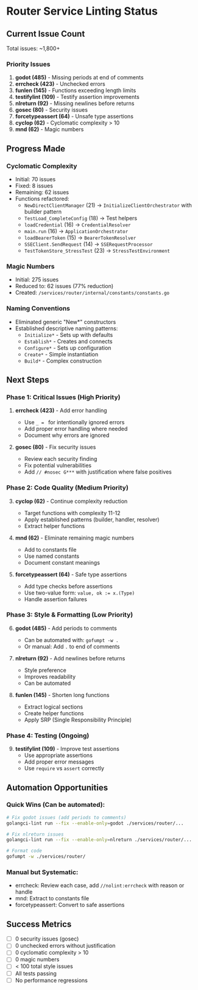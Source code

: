 # Router Service Linting Status

## Current Issue Count
Total issues: ~1,800+

### Priority Issues
1. **godot (485)** - Missing periods at end of comments
2. **errcheck (423)** - Unchecked errors  
3. **funlen (145)** - Functions exceeding length limits
4. **testifylint (109)** - Testify assertion improvements
5. **nlreturn (92)** - Missing newlines before returns
6. **gosec (80)** - Security issues
7. **forcetypeassert (64)** - Unsafe type assertions
8. **cyclop (62)** - Cyclomatic complexity > 10
9. **mnd (62)** - Magic numbers

## Progress Made
### Cyclomatic Complexity
- Initial: 70 issues
- Fixed: 8 issues  
- Remaining: 62 issues
- Functions refactored:
  - `NewDirectClientManager` (21) → `InitializeClientOrchestrator` with builder pattern
  - `TestLoad_CompleteConfig` (18) → Test helpers
  - `loadCredential` (16) → `CredentialResolver`
  - `main.run` (16) → `ApplicationOrchestrator`
  - `loadBearerToken` (15) → `BearerTokenResolver`
  - `SSEClient.SendRequest` (14) → `SSERequestProcessor`
  - `TestTokenStore_StressTest` (23) → `StressTestEnvironment`

### Magic Numbers
- Initial: 275 issues
- Reduced to: 62 issues (77% reduction)
- Created: `/services/router/internal/constants/constants.go`

### Naming Conventions
- Eliminated generic "New*" constructors
- Established descriptive naming patterns:
  - `Initialize*` - Sets up with defaults
  - `Establish*` - Creates and connects
  - `Configure*` - Sets up configuration
  - `Create*` - Simple instantiation
  - `Build*` - Complex construction

## Next Steps

### Phase 1: Critical Issues (High Priority)
1. **errcheck (423)** - Add error handling
   - Use `_ = ` for intentionally ignored errors
   - Add proper error handling where needed
   - Document why errors are ignored

2. **gosec (80)** - Fix security issues
   - Review each security finding
   - Fix potential vulnerabilities
   - Add `// #nosec G***` with justification where false positives

### Phase 2: Code Quality (Medium Priority)
3. **cyclop (62)** - Continue complexity reduction
   - Target functions with complexity 11-12
   - Apply established patterns (builder, handler, resolver)
   - Extract helper functions

4. **mnd (62)** - Eliminate remaining magic numbers
   - Add to constants file
   - Use named constants
   - Document constant meanings

5. **forcetypeassert (64)** - Safe type assertions
   - Add type checks before assertions
   - Use two-value form: `value, ok := x.(Type)`
   - Handle assertion failures

### Phase 3: Style & Formatting (Low Priority)
6. **godot (485)** - Add periods to comments
   - Can be automated with: `gofumpt -w .`
   - Or manual: Add `.` to end of comments

7. **nlreturn (92)** - Add newlines before returns
   - Style preference
   - Improves readability
   - Can be automated

8. **funlen (145)** - Shorten long functions
   - Extract logical sections
   - Create helper functions
   - Apply SRP (Single Responsibility Principle)

### Phase 4: Testing (Ongoing)
9. **testifylint (109)** - Improve test assertions
   - Use appropriate assertions
   - Add proper error messages
   - Use `require` vs `assert` correctly

## Automation Opportunities

### Quick Wins (Can be automated):
```bash
# Fix godot issues (add periods to comments)
golangci-lint run --fix --enable-only=godot ./services/router/...

# Fix nlreturn issues
golangci-lint run --fix --enable-only=nlreturn ./services/router/...

# Format code
gofumpt -w ./services/router/
```

### Manual but Systematic:
- errcheck: Review each case, add `//nolint:errcheck` with reason or handle
- mnd: Extract to constants file
- forcetypeassert: Convert to safe assertions

## Success Metrics
- [ ] 0 security issues (gosec)
- [ ] 0 unchecked errors without justification
- [ ] 0 cyclomatic complexity > 10
- [ ] 0 magic numbers
- [ ] < 100 total style issues
- [ ] All tests passing
- [ ] No performance regressions